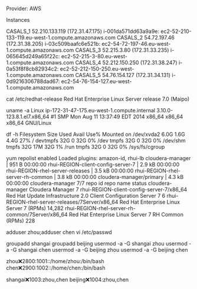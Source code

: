 Provider: AWS

Instances

CASALS_1 52.210.133.119	(172.31.47.175)		i-001da571dd63a9a9e: ec2-52-210-133-119.eu-west-1.compute.amazonaws.com
CASALS_2 54.72.197.46	(172.31.38.205)		i-03c509baafc6e521b: ec2-54-72-197-46.eu-west-1.compute.amazonaws.com
CASALS_3 52.215.3.80	(172.31.33.235)		i-065645d249a65f22c: ec2-52-215-3-80.eu-west-1.compute.amazonaws.com
CASALS_4 52.212.150.250	(172.31.38.247)		i-0a53f8f8cb82934c2: ec2-52-212-150-250.eu-west-1.compute.amazonaws.com
CASALS_5 54.76.154.127	(172.31.34.131)		i-0d9216306788dad67: ec2-54-76-154-127.eu-west-1.compute.amazonaws.com

cat /etc/redhat-release
Red Hat Enterprise Linux Server release 7.0 (Maipo)

uname -a
Linux ip-172-31-47-175.eu-west-1.compute.internal 3.10.0-123.8.1.el7.x86_64 #1 SMP Mon Aug 11 13:37:49 EDT 2014 x86_64 x86_64 x86_64 GNU/Linux

df -h
Filesystem      Size  Used Avail Use% Mounted on
/dev/xvda2      6.0G  1.6G  4.4G  27% /
devtmpfs         32G     0   32G   0% /dev
tmpfs            32G     0   32G   0% /dev/shm
tmpfs            32G   17M   32G   1% /run
tmpfs            32G     0   32G   0% /sys/fs/cgroup

yum repolist enabled
Loaded plugins: amazon-id, rhui-lb
cloudera-manager                                                                                                                                  |  951 B  00:00:00
rhui-REGION-client-config-server-7                                                                                                                | 2.9 kB  00:00:00
rhui-REGION-rhel-server-releases                                                                                                                  | 3.5 kB  00:00:00
rhui-REGION-rhel-server-rh-common                                                                                                                 | 3.8 kB  00:00:00
cloudera-manager/primary                                                                                                                          | 4.3 kB  00:00:00
cloudera-manager                                                                                                                                                     7/7
repo id                                                                   repo name                                                                                status
cloudera-manager                                                          Cloudera Manager                                                                              7
rhui-REGION-client-config-server-7/x86_64                                 Red Hat Update Infrastructure 2.0 Client Configuration Server 7                               6
rhui-REGION-rhel-server-releases/7Server/x86_64                           Red Hat Enterprise Linux Server 7 (RPMs)                                                 14,282
rhui-REGION-rhel-server-rh-common/7Server/x86_64                          Red Hat Enterprise Linux Server 7 RH Common (RPMs)                                          228


adduser zhou;adduser chen
vi /etc/passwd

groupadd shangai
groupadd beijing
usermod -a -G shangai zhou
usermod -a -G shangai chen
usermod -a -G beijing zhou
usermod -a -G beijing chen

zhou:x:2800:1001::/home/zhou:/bin/bash
chen:x:2900:1002::/home/chen:/bin/bash

shangai:x:1003:zhou,chen
beijing:x:1004:zhou,chen







